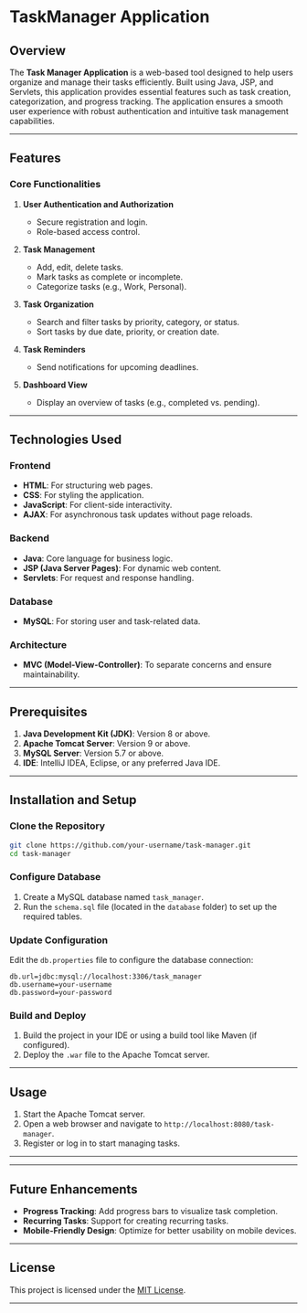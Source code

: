 # TaskManager Application


## Overview
The **Task Manager Application** is a web-based tool designed to help users organize and manage their tasks efficiently. Built using Java, JSP, and Servlets, this application provides essential features such as task creation, categorization, and progress tracking. The application ensures a smooth user experience with robust authentication and intuitive task management capabilities.

---

## Features

### Core Functionalities
1. **User Authentication and Authorization**
   - Secure registration and login.
   - Role-based access control.

2. **Task Management**
   - Add, edit, delete tasks.
   - Mark tasks as complete or incomplete.
   - Categorize tasks (e.g., Work, Personal).

3. **Task Organization**
   - Search and filter tasks by priority, category, or status.
   - Sort tasks by due date, priority, or creation date.

4. **Task Reminders**
   - Send notifications for upcoming deadlines.

5. **Dashboard View**
   - Display an overview of tasks (e.g., completed vs. pending).

---

## Technologies Used

### Frontend
- **HTML**: For structuring web pages.
- **CSS**: For styling the application.
- **JavaScript**: For client-side interactivity.
- **AJAX**: For asynchronous task updates without page reloads.

### Backend
- **Java**: Core language for business logic.
- **JSP (Java Server Pages)**: For dynamic web content.
- **Servlets**: For request and response handling.

### Database
- **MySQL**: For storing user and task-related data.

### Architecture
- **MVC (Model-View-Controller)**: To separate concerns and ensure maintainability.

---

## Prerequisites

1. **Java Development Kit (JDK)**: Version 8 or above.
2. **Apache Tomcat Server**: Version 9 or above.
3. **MySQL Server**: Version 5.7 or above.
4. **IDE**: IntelliJ IDEA, Eclipse, or any preferred Java IDE.

---

## Installation and Setup

### Clone the Repository
```bash
git clone https://github.com/your-username/task-manager.git
cd task-manager
```

### Configure Database
1. Create a MySQL database named `task_manager`.
2. Run the `schema.sql` file (located in the `database` folder) to set up the required tables.

### Update Configuration
Edit the `db.properties` file to configure the database connection:
```properties
db.url=jdbc:mysql://localhost:3306/task_manager
db.username=your-username
db.password=your-password
```

### Build and Deploy
1. Build the project in your IDE or using a build tool like Maven (if configured).
2. Deploy the `.war` file to the Apache Tomcat server.

---

## Usage
1. Start the Apache Tomcat server.
2. Open a web browser and navigate to `http://localhost:8080/task-manager`.
3. Register or log in to start managing tasks.

---

---

## Future Enhancements
- **Progress Tracking**: Add progress bars to visualize task completion.
- **Recurring Tasks**: Support for creating recurring tasks.
- **Mobile-Friendly Design**: Optimize for better usability on mobile devices.

---

## License
This project is licensed under the [MIT License](LICENSE).

---

